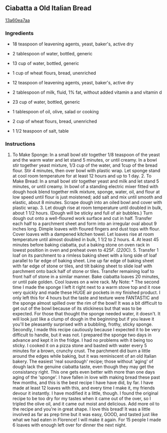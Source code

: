 ## Ciabatta a Old Italian Bread

[13a60ea7aa](http://www.food.com/recipe/ciabatta-a-old-italian-bread-510384)

### Ingredients

 - 18 teaspoon of leavening agents, yeast, baker's, active dry

 - 2 tablespoon of water, bottled, generic

 - 13 cup of water, bottled, generic

 - 1 cup of wheat flours, bread, unenriched

 - 12 teaspoon of leavening agents, yeast, baker's, active dry

 - 2 tablespoon of milk, fluid, 1% fat, without added vitamin a and vitamin d

 - 23 cup of water, bottled, generic

 - 1 tablespoon of oil, olive, salad or cooking

 - 2 cup of wheat flours, bread, unenriched

 - 1 1/2 teaspoon of salt, table

### Instructions

1. To Make Sponge: In a small bowl stir together 1/8 teaspoon of the yeast and the warm water and let stand 5 minutes, or until creamy. In a bowl stir together yeast mixture, 1/3 cup of the water, and 1cup of the bread flour. Stir 4 minutes, then over bowl with plastic wrap. Let sponge stand at cool room temperature for at least 12 hours and up to 1 day. 2. To Make Bread: In a small bowl stir together yeast and milk and let stand 5 minutes, or until creamy. In bowl of a standing electric mixer fitted with dough hook blend together milk mixture, sponge, water, oil, and flour at low speed until flour is just moistened; add salt and mix until smooth and elastic, about 8 minutes. Scrape dough into an oiled bowl and cover with plastic wrap. 3. Let dough rise at room temperature until doubled in bulk, about 1 1/2 hours. (Dough will be sticky and full of air bubbles.) Turn dough out onto a well-floured work surface and cut in half. Transfer each half to a parchment sheet and form into an irregular oval about 9 inches long. Dimple loaves with floured fingers and dust tops with flour. Cover loaves with a dampened kitchen towel. Let loaves rise at room temperature until almost doubled in bulk, 1 1/2 to 2 hours. 4. At least 45 minutes before baking ciabatta, put a baking stone on oven rack in lowest position in oven and preheat oven to 425*F. (220*C). 5. Transfer 1 loaf on its parchment to a rimless baking sheet with a long side of loaf parallel to far edge of baking sheet. Line up far edge of baking sheet with far edge of stone or tiles, and tilt baking sheet to slide loaf with parchment onto back half of stone or tiles. Transfer remaining loaf to front half of stone in a similar manner. Bake ciabatta loaves 20 minutes, or until pale golden. Cool loaves on a wire rack. My Note: * The second time I made the sponge I left it right next to a warm stove top and it rose very quickly and made these HUGE air pockets in my finished product. I only left this for 4 hours but the taste and texture were FANTASTIC and the sponge almost spilled over the rim of the bowl! It was a bit difficult to get out of the bowl because of its stickiness but that was to be expected. For those that thought the sponge needed water, it doesn't. It will look just like a clump of dough in the beginning but if you leave it you'll be pleasantly surprised with a bubbling, frothy, sticky sponge. Secondly, I made this recipe cautiously because I expected it to be very difficult to handle, but it was not. I prepared the sponge two days in advance and kept it in the fridge. I had no problems with it being too sticky. I cooked it on a pizza stone and basted with water every 5 minutes for a brown, crunchy crust. The parchment did burn a little around the edges while baking, but it was reminiscent of an old Italian bakery. The easiest 'real sourdough' recipe; those without 'aging' of dough lack the genuine ciabatta taste, even though they may get the consistancy right. This one gets even better with more than one days aging of the 'sponge'. I have fallen in love with making bread these past few months, and this is the best recipe I have have did, by far. I have made at least 12 loaves with this, and every time I make it, my friends devour it instantly. I have modified it a little, though. I found the original recipe to be too dry for my tastes when it came out of the over, so I tripled the olive oil, and it came out moist and delicious. Add more oil to the recipe and you're in great shape. I love this bread! It was a little involved as far as prep time but it was easy, GOOD, and tasted just like what we had eaten in Florence! I will make it again. For 15 people I made 6 loaves with enough left over for dinner the next night.